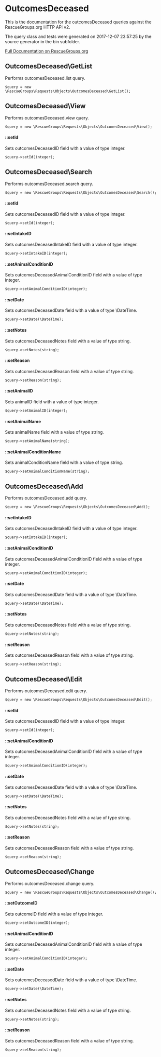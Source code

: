 # OutcomesDeceased

This is the documentation for the outcomesDeceased queries against the RescueGroups.org HTTP API v2.

The query class and tests were generated on 2017-12-07 23:57:25 by the source generator in the bin subfolder.

[Full Documentation on RescueGroups.org](https://userguide.rescuegroups.org/display/APIDG/Object+definitions#Objectdefinitions-outcomesDeceased)

## OutcomesDeceased\GetList

Performs outcomesDeceased.list query.

    $query = new \RescueGroups\Requests\Objects\OutcomesDeceased\GetList();



## OutcomesDeceased\View

Performs outcomesDeceased.view query.

    $query = new \RescueGroups\Requests\Objects\OutcomesDeceased\View();

#### ::setId

Sets outcomesDeceasedID field with a value of type integer.

    $query->setId(integer);



## OutcomesDeceased\Search

Performs outcomesDeceased.search query.

    $query = new \RescueGroups\Requests\Objects\OutcomesDeceased\Search();

#### ::setId

Sets outcomesDeceasedID field with a value of type integer.

    $query->setId(integer);

#### ::setIntakeID

Sets outcomesDeceasedIntakeID field with a value of type integer.

    $query->setIntakeID(integer);

#### ::setAnimalConditionID

Sets outcomesDeceasedAnimalConditionID field with a value of type integer.

    $query->setAnimalConditionID(integer);

#### ::setDate

Sets outcomesDeceasedDate field with a value of type \DateTime.

    $query->setDate(\DateTime);

#### ::setNotes

Sets outcomesDeceasedNotes field with a value of type string.

    $query->setNotes(string);

#### ::setReason

Sets outcomesDeceasedReason field with a value of type string.

    $query->setReason(string);

#### ::setAnimalID

Sets animalID field with a value of type integer.

    $query->setAnimalID(integer);

#### ::setAnimalName

Sets animalName field with a value of type string.

    $query->setAnimalName(string);

#### ::setAnimalConditionName

Sets animalConditionName field with a value of type string.

    $query->setAnimalConditionName(string);



## OutcomesDeceased\Add

Performs outcomesDeceased.add query.

    $query = new \RescueGroups\Requests\Objects\OutcomesDeceased\Add();

#### ::setIntakeID

Sets outcomesDeceasedIntakeID field with a value of type integer.

    $query->setIntakeID(integer);

#### ::setAnimalConditionID

Sets outcomesDeceasedAnimalConditionID field with a value of type integer.

    $query->setAnimalConditionID(integer);

#### ::setDate

Sets outcomesDeceasedDate field with a value of type \DateTime.

    $query->setDate(\DateTime);

#### ::setNotes

Sets outcomesDeceasedNotes field with a value of type string.

    $query->setNotes(string);

#### ::setReason

Sets outcomesDeceasedReason field with a value of type string.

    $query->setReason(string);



## OutcomesDeceased\Edit

Performs outcomesDeceased.edit query.

    $query = new \RescueGroups\Requests\Objects\OutcomesDeceased\Edit();

#### ::setId

Sets outcomesDeceasedID field with a value of type integer.

    $query->setId(integer);

#### ::setAnimalConditionID

Sets outcomesDeceasedAnimalConditionID field with a value of type integer.

    $query->setAnimalConditionID(integer);

#### ::setDate

Sets outcomesDeceasedDate field with a value of type \DateTime.

    $query->setDate(\DateTime);

#### ::setNotes

Sets outcomesDeceasedNotes field with a value of type string.

    $query->setNotes(string);

#### ::setReason

Sets outcomesDeceasedReason field with a value of type string.

    $query->setReason(string);



## OutcomesDeceased\Change

Performs outcomesDeceased.change query.

    $query = new \RescueGroups\Requests\Objects\OutcomesDeceased\Change();

#### ::setOutcomeID

Sets outcomeID field with a value of type integer.

    $query->setOutcomeID(integer);

#### ::setAnimalConditionID

Sets outcomesDeceasedAnimalConditionID field with a value of type integer.

    $query->setAnimalConditionID(integer);

#### ::setDate

Sets outcomesDeceasedDate field with a value of type \DateTime.

    $query->setDate(\DateTime);

#### ::setNotes

Sets outcomesDeceasedNotes field with a value of type string.

    $query->setNotes(string);

#### ::setReason

Sets outcomesDeceasedReason field with a value of type string.

    $query->setReason(string);





